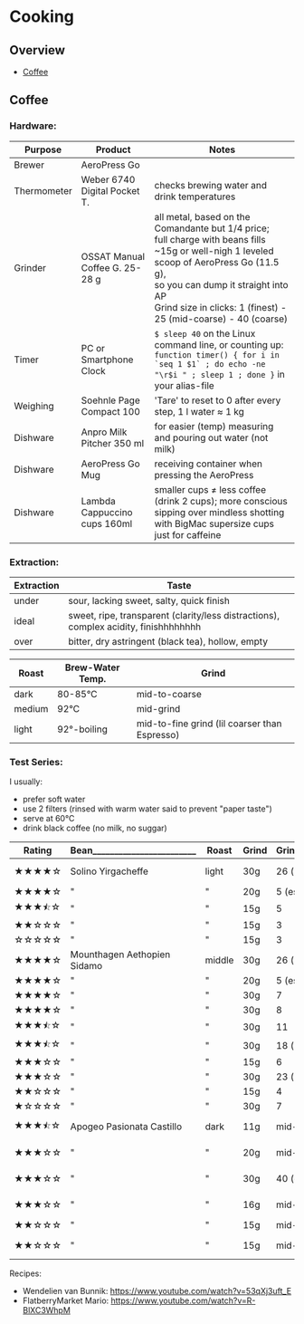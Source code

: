 # Cooking

## Overview

- [Coffee](#coffee)


## Coffee

### Hardware:

| Purpose              | Product                        | Notes
|----------------------|--------------------------------|---------------------------------
| Brewer               | AeroPress Go                   | 
| Thermometer          | Weber 6740 Digital Pocket T.   | checks brewing water and drink temperatures
| Grinder              | OSSAT Manual Coffee G. 25-28 g | all metal, based on the Comandante but 1/4 price; <br>full charge with beans fills ~15g or well-nigh 1 leveled scoop of AeroPress Go (11.5 g), <br> so you can dump it straight into AP<br>Grind size in clicks: 1 (finest) - 25 (mid-coarse) - 40 (coarse)
| Timer                | PC or Smartphone Clock         | `$ sleep 40` on the Linux command line, or counting up: ```function timer() { for i in `seq 1 $1` ; do echo -ne "\r$i " ; sleep 1 ; done }``` in your alias-file
| Weighing             | Soehnle Page Compact 100       | 'Tare' to reset to 0 after every step, 1 l water &thickapprox; 1 kg 
| Dishware             | Anpro Milk Pitcher 350 ml      | for easier (temp) measuring and pouring out water (not milk)
| Dishware             | AeroPress Go Mug               | receiving container when pressing the AeroPress
| Dishware             | Lambda Cappuccino cups 160ml   | smaller cups &ne; less coffee (drink 2 cups); more conscious sipping over mindless shotting with BigMac supersize cups just for caffeine


### Extraction:

| Extraction       | Taste
|------------------|------------------------------------
| under            | sour, lacking sweet, salty, quick finish
| ideal            | sweet, ripe, transparent (clarity/less distractions), complex acidity, finishhhhhhhh
| over             | bitter, dry astringent (black tea), hollow, empty


| Roast            | Brew-Water Temp.  | Grind
|------------------|-------------------|--------------------
| dark             | 80-85&deg;C       | mid-to-coarse
| medium           | 92&deg;C          | mid-grind
| light            | 92&deg;-boiling   | mid-to-fine grind (lil coarser than Espresso)



### Test Series:

I usually:
- prefer soft water
- use 2 filters (rinsed with warm water said to prevent "paper taste")
- serve at 60&deg;C
- drink black coffee (no milk, no suggar)


| Rating                               | Bean________________________ | Roast   | Grind | Grind_Size______ | Invert | Step_1_______________________   | Step_2________ | Step_3___________ | Step_4_____________        | Step_5_______________           | Step_6________________   | Subjective_________________________________________________________________
|--------------------------------------|------------------------------|---------|-------|------------------|--------|---------------------------------|----------------|-------------------|----------------------------|---------------------------------|--------------------------|-----------------------------------------------
| &starf;&starf;&starf;&starf;&star;   | Solino Yirgacheffe           | light   | 30g   | 26 (mid-coarse)  | yes    | water        100g,    92&deg;C  |                | stir 20x firmly   |                            | brew 40s closed, no excess air  | dilute 120g,   92&deg;C  | Wendelien van Bunnik recipe
| &starf;&starf;&starf;&starf;&star;   | "                            | "       | 20g   | 5  (espresso)    | no     | water        to #1.5, 92&deg;C  | brew 20s       | stir 10s firmly   | press firmly               |                                 | dilute to 1/2, 92&deg;C  | 
| &starf;&starf;&starf;&#x2bea;&star;  | "                            | "       | 15g   | 5                | no     | water        to #1.5, 92&deg;C  | brew 20s       | stir 10s firmly   | press firmly               |                                 | dilute to 1/2, 92&deg;C  | 
| &starf;&starf;&star;&star;&star;     | "                            | "       | 15g   | 3                | yes    | water        to #3,   85&deg;C  | brew 50s open  |                   | press                      |                                 | dilute to 2/3, 83&deg;C  | quality but too light for me
| &star;&star;&star;&star;&star;       | "                            | "       | 15g   | 3                | no     | swirly water to #4,   97&deg;C  | brew 45s       |                   | press slowly 40s           |                                 | dilute to 1/2. 92&deg;C  | sour
| &starf;&starf;&starf;&starf;&star;   | Mounthagen Aethopien Sidamo  | middle  | 30g   | 26 (mid-coarse)  | yes    | water        100g,    92&deg;C  |                | stir 20x          |                            | brew 40s closed, no excess air  | dilute 120 g,  92&deg;C  | Wendelien van Bunnik recipe
| &starf;&starf;&starf;&starf;&star;   | "                            | "       | 20g   | 5  (espresso)    | no     | water        to #1.5, 92&deg;C  | brew 20s       | stir 10s strongly | press firmly               |                                 | dilute to 1/2, 92&deg;C  | mild but ok, quick finish though
| &starf;&starf;&starf;&starf;&star;   | "                            | "       | 30g   | 7                | yes    | water        to #3,   93&deg;C  |                | stir 10s slowly   |                            | brew 40s open                   | dilute to 2/3, 83&deg;C  | 
| &starf;&starf;&starf;&starf;&star;   | "                            | "       | 30g   | 8                | yes    | water        100g,    97&deg;C  |                | stir 20s slowly   |                            | brew 20s open                   | dilute to 2/3, 83&deg;C  | 
| &starf;&starf;&starf;&#x2bea;&star;  | "                            | "       | 30g   | 11               | yes    | water        100g,    97&deg;C  |                | stir 20s slowly   |                            | brew 20s open                   | dilute to 2/3, 83&deg;C  | 
| &starf;&starf;&starf;&#x2bea;&star;  | "                            | "       | 30g   | 18 (mid-coarse)  | yes    | water        100g,    97&deg;C  |                | stir 20s slowly   |                            | brew 20s open                   | dilute to 1/2, 83&deg;C  | 
| &starf;&starf;&starf;&star;&star;    | "                            | "       | 15g   | 6                | yes    | water        to #3,   93&deg;C  |                | stir 10s slowly   |                            | brew 40s open                   | dilute to 2/3, 83&deg;C  | ok for me, too weak for mom
| &starf;&starf;&starf;&star;&star;    | "                            | "       | 30g   | 23 (mid-coarse)  | yes    | wet grind,            97&deg;C  | bloom 30s      | stir 3x           | water to top               | brew 90s closed                 | dilute to 1/2, 83&deg;C  | flowery?
| &starf;&starf;&star;&star;&star;     | "                            | "       | 15g   | 4                | yes    | water        to #3,   90&deg;C  |                | stir 10s slowly   |                            | brew 50s open                   | dilute to 2/3, 83&deg;C  | 
| &starf;&star;&star;&star;&star;      | "                            | "       | 30g   | 7                | yes    | water        to #3,   83&deg;C  |                | stir 10s slowly   |                            | brew 40s open                   | dilute to 2/3, 83&deg;C  | somehwat sour
| &starf;&starf;&starf;&#x2bea;&star;  | Apogeo Pasionata Castillo    | dark    | 11g   | mid-coarse       | no     | water        200g,    85&deg;C  |                |                   | brew 120s closed (plunger) | swirl gently (not stir)         | wait 30s, press          | lil thin, but not bad, does justice to the flavor notes
| &starf;&starf;&starf;&star;&star;    | "                            | "       | 20g   | mid-coarse       | no     | water        200g,    85&deg;C  |                |                   | brew 120s closed (plunger) | swirl gently (not stir)         | wait 30s, press          | dark roast notes, acids
| &starf;&starf;&starf;&star;&star;    | "                            | "       | 30g   | 40 (coarse)      | yes    | water        100g,    92&deg;C  |                | stir 20x          |                            | brew 40s closed, no excess air  | dilute 120 g,  92&deg;C  | Wendelien van Bunnik recipe, many notes, pretty strong, shocolate (texture) dominates
| &starf;&starf;&starf;&star;&star;    | "                            | "       | 16g   | mid-coarse       | no     | wet 5secs,   to #2,   82&deg;C  | bloom 20s      |                   | water to #3                | brew 55s closed (plunger)       |                          | lighter, citrus notes dominate, less shcoloate
| &starf;&starf;&star;&star;&star;     | "                            | "       | 15g   | mid-coarse       | yes    | water        100g,    90&deg;C  | stir           | brew 30s          | stir again                 | water 80g                       | brew 210s closed         | nothing special, somewhat sour (acids)
| &starf;&starf;&star;&star;&star;     | "                            | "       | 15g   | mid-coarse       | no     | water        to #3,   80&deg;C  |                | stir 5s           | brew 40s closed, flipped   | stir 5s                         | dilute                   | drinkable, nothing special, just some okayish bitter notes


Recipes:
- Wendelien van Bunnik: https://www.youtube.com/watch?v=53qXj3uft_E 
- FlatberryMarket Mario: https://www.youtube.com/watch?v=R-BlXC3WhpM 


